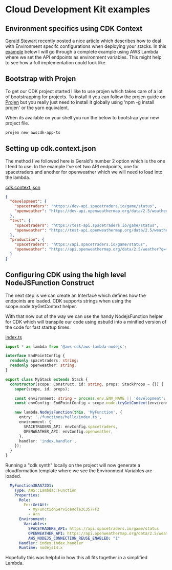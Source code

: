 # Cloud Development Kit examples


## Environment specifics using CDK Context

[Gerald Stewart](https://twitter.com/_gerald20) recently posted a nice [article](https://dev.to/aws-builders/aws-cdk-per-environment-configuration-patterns-48m6)  which describes how to deal with Environment specifc configurations when deploying your stacks. In this [example](https://github.com/dariusjs/cdkExamples) below I will go through a complete example using AWS Lambda where we set the API endpoints as environment variables. This might help to see how a full implementation could look like.


## Bootstrap with Projen

To get our CDK project started I like to use projen which takes care of a lot of bootstrapping for projects. To install it you can follow the projen guide on [Projen](https://github.com/projen/projen) but you really just need to install it globally using 'npm -g install projen' or the yarn equivalent.

When its available on your shell you run the below to bootstrap your new project file.

``` bash
projen new awscdk-app-ts 
```

## Setting up cdk.context.json

The method I've followed here is Gerald's number 2 option which is the one I tend to use. In the example I've set two API endpoints, one for spacetraders and another for openweather which we will need to load into the lambda. 


[cdk.context.json](https://github.com/dariusjs/cdkExamples/blob/main/cdk.context.json)
``` JSON
{
  "development": {
    "spacetraders": "https://dev-api.spacetraders.io/game/status",
    "openweather": "https://dev-api.openweathermap.org/data/2.5/weather?q={city name}&appid={API key}"
  },
  "test": {
    "spacetraders": "https://test-api.spacetraders.io/game/status",
    "openweather": "https://test-api.openweathermap.org/data/2.5/weather?q={city name}&appid={API key}"
  },
  "production": {
    "spacetraders": "https://api.spacetraders.io/game/status",
    "openweather": "https://api.openweathermap.org/data/2.5/weather?q={city name}&appid={API key}"
  }
}

```

## Configuring CDK using the high level NodeJSFunction Construct

The next step is we can create an Interface which defines how the endpoints are loaded. CDK supports strings when using the scope.node.tryGetContext helper.


With that now out of the way we can use the handy NodejsFunction helper for CDK which will transpile our code using esbuild into a minified version of the code for fast startup times.  


[index.ts](https://github.com/dariusjs/cdkExamples/blob/main/src/main.ts)
``` typescript
import * as lambda from '@aws-cdk/aws-lambda-nodejs';

interface EndPointConfig {
  readonly spacetraders: string;
  readonly openweather: string;
}

export class MyStack extends Stack {
  constructor(scope: Construct, id: string, props: StackProps = {}) {
    super(scope, id, props);

    const environment: string = process.env.ENV_NAME || 'development';
    const envConfig: EndPointConfig = scope.node.tryGetContext(environment);

    new lambda.NodejsFunction(this, 'MyFunction', {
      entry: './functions/hello/index.ts',
      environment: {
        SPACETRADERS_API: envConfig.spacetraders,
        OPENWEATHER_API: envConfig.openweather,
      },
      handler: 'index.handler',
    });
  }
}
```

Running a "cdk synth" locally on the project will now generate a cloudformation template where we see the Environment Variables are loaded.

``` yaml
  MyFunction3BAA72D1:
    Type: AWS::Lambda::Function
    Properties:
      Role:
        Fn::GetAtt:
          - MyFunctionServiceRole3C357FF2
          - Arn
      Environment:
        Variables:
          SPACETRADERS_API: https://api.spacetraders.io/game/status
          OPENWEATHER_API: https://api.openweathermap.org/data/2.5/weather?q={city name}&appid={API key}
          AWS_NODEJS_CONNECTION_REUSE_ENABLED: "1"
      Handler: index.index.handler
      Runtime: nodejs14.x
```

Hopefully this was helpful in how this all fits together in a simplified Lambda.
